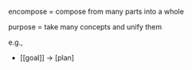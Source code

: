 encompose = compose from many parts into a whole

purpose = take many concepts and unify them


e.g.,
- <encompose>[[goal]] -> [plan]
